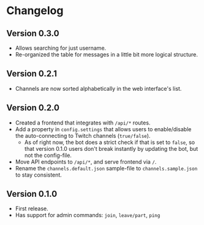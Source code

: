 # Changelog

## Version 0.3.0
- Allows searching for just username.
- Re-organized the table for messages in a little bit more logical structure.

## Version 0.2.1
- Channels are now sorted alphabetically in the web interface's list.

## Version 0.2.0
- Created a frontend that integrates with `/api/*` routes.
- Add a property in `config.settings` that allows users to enable/disable the auto-connecting to Twitch channels (`true/false`).
    - As of right now, the bot does a strict check if that is set to `false`, so that version 0.1.0 users don't break instantly by updating the bot, but not the config-file.
- Move API endpoints to `/api/*`, and serve frontend via `/`.
- Rename the `channels.default.json` sample-file to `channels.sample.json` to stay consistent.

## Version 0.1.0
- First release.
- Has support for admin commands: `join`, `leave/part`, `ping`
